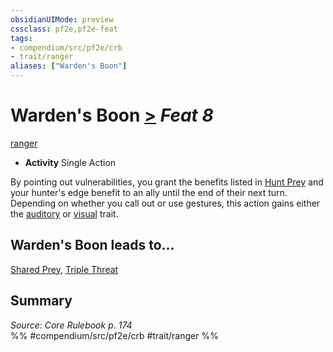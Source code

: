 ```yaml
---
obsidianUIMode: preview
cssclass: pf2e,pf2e-feat
tags:
- compendium/src/pf2e/crb
- trait/ranger
aliases: ["Warden's Boon"]
---
```

# Warden's Boon  [>](../../rules/core-rulebook/chapter-9-playing-the-game.md#Actions "Single Action") *Feat 8*  
[ranger](../../rules/traits/ranger.md)  

- **Activity** Single Action

By pointing out vulnerabilities, you grant the benefits listed in [Hunt Prey](../../rules/actions/hunt-prey.md) and your hunter's edge benefit to an ally until the end of their next turn. Depending on whether you call out or use gestures, this action gains either the [auditory](../../rules/traits/auditory.md) or [visual](../../rules/traits/visual.md) trait.

## Warden's Boon leads to...

[Shared Prey](shared-prey.md), [Triple Threat](triple-threat.md)

## Summary

*Source: Core Rulebook p. 174*  
%% #compendium/src/pf2e/crb #trait/ranger %%